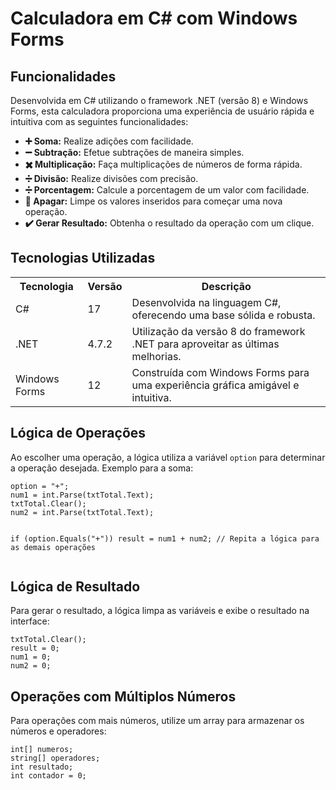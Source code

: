 

<h1>Calculadora em C# com Windows Forms</h1>

<h2>Funcionalidades</h2>
<p>Desenvolvida em C# utilizando o framework .NET (versão 8) e Windows Forms, esta calculadora proporciona uma experiência de usuário rápida e intuitiva com as seguintes funcionalidades:</p>
<ul>
  <li><strong>➕ Soma:</strong> Realize adições com facilidade.</li>
  <li><strong>➖ Subtração:</strong> Efetue subtrações de maneira simples.</li>
  <li><strong>✖️ Multiplicação:</strong> Faça multiplicações de números de forma rápida.</li>
  <li><strong>➗ Divisão:</strong> Realize divisões com precisão.</li>
  <li><strong>➗ Porcentagem:</strong> Calcule a porcentagem de um valor com facilidade.</li>
  <li><strong>🔄 Apagar:</strong> Limpe os valores inseridos para começar uma nova operação.</li>
  <li><strong>✔️ Gerar Resultado:</strong> Obtenha o resultado da operação com um clique.</li>
</ul>

<h2>Tecnologias Utilizadas</h2>
<table>
  <tr>
    <th>Tecnologia</th>
    <th>Versão</th>
    <th>Descrição</th>
  </tr>
  <tr>
    <td>C#</td>
    <td>17</td>
    <td>Desenvolvida na linguagem C#, oferecendo uma base sólida e robusta.</td>
  </tr>
  <tr>
    <td>.NET</td>
    <td>4.7.2</td>
    <td>Utilização da versão 8 do framework .NET para aproveitar as últimas melhorias.</td>
  </tr>
  <tr>
    <td>Windows Forms</td>
    <td>12</td>
    <td>Construída com Windows Forms para uma experiência gráfica amigável e intuitiva.</td>
  </tr>
</table>

<h2>Lógica de Operações</h2>
<p>Ao escolher uma operação, a lógica utiliza a variável <code>option</code> para determinar a operação desejada. Exemplo para a soma:</p>
<pre><code>option = "+";
num1 = int.Parse(txtTotal.Text);
txtTotal.Clear();
num2 = int.Parse(txtTotal.Text);

if (option.Equals("+"))
    result = num1 + num2;
// Repita a lógica para as demais operações
</code></pre>

<h2>Lógica de Resultado</h2>
<p>Para gerar o resultado, a lógica limpa as variáveis e exibe o resultado na interface:</p>
<pre><code>txtTotal.Clear();
result = 0;
num1 = 0;
num2 = 0;
</code></pre>

<h2>Operações com Múltiplos Números</h2>
<p>Para operações com mais números, utilize um array para armazenar os números e operadores:</p>
<pre><code>int[] numeros;
string[] operadores; 
int resultado;
int contador = 0;
</code></pre>

